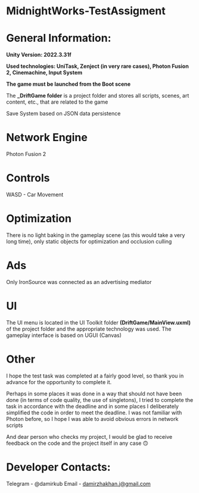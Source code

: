 # MidnightWorks-TestAssigment
 
# General Information:
**Unity Version: 2022.3.31f**

**Used technologies: UniTask, Zenject (in very rare cases), Photon Fusion 2, Cinemachine, Input System**

**The game must be launched from the Boot scene**

The **_DriftGame folder** is a project folder and stores all scripts, scenes, art content, etc., that are related to the game

Save System based on JSON data persistence

# Network Engine
Photon Fusion 2

# Controls
WASD - Car Movement

# Optimization
There is no light baking in the gameplay scene (as this would take a very long time), only static objects for optimization and occlusion culling

# Ads
Only IronSource was connected as an advertising mediator

# UI
The UI menu is located in the UI Toolkit folder **(DriftGame/MainView.uxml)** of the project folder and the appropriate technology was used. The gameplay interface is based on UGUI (Canvas)

# Other
I hope the test task was completed at a fairly good level, so thank you in advance for the opportunity to complete it.

Perhaps in some places it was done in a way that should not have been done (in terms of code quality, the use of singletons), I tried to complete the task in accordance with the deadline and in some places I deliberately simplified the code in order to meet the deadline. I was not familiar with Photon before, so I hope I was able to avoid obvious errors in network scripts

And dear person who checks my project, I would be glad to receive feedback on the code and the project itself in any case 🙃

# Developer Contacts:
Telegram - @damirkub
Email - damirzhakhan.j@gmail.com
